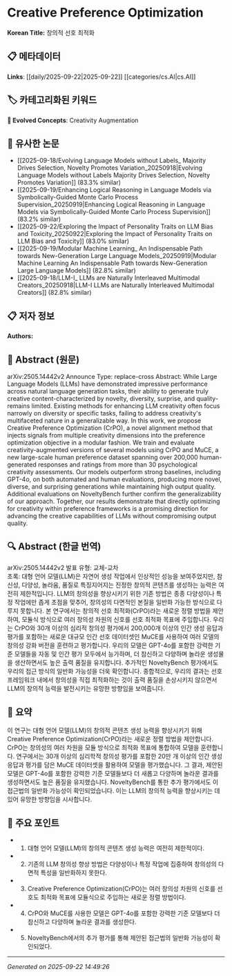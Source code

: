 # Creative Preference Optimization

**Korean Title:** 창의적 선호 최적화

## 📋 메타데이터

**Links**: [[daily/2025-09-22|2025-09-22]] [[categories/cs.AI|cs.AI]]

## 🏷️ 카테고리화된 키워드
**🚀 Evolved Concepts**: Creativity Augmentation

## 🔗 유사한 논문
- [[2025-09-18/Evolving Language Models without Labels_ Majority Drives Selection, Novelty Promotes Variation_20250918|Evolving Language Models without Labels Majority Drives Selection, Novelty Promotes Variation]] (83.3% similar)
- [[2025-09-19/Enhancing Logical Reasoning in Language Models via Symbolically-Guided Monte Carlo Process Supervision_20250919|Enhancing Logical Reasoning in Language Models via Symbolically-Guided Monte Carlo Process Supervision]] (83.2% similar)
- [[2025-09-22/Exploring the Impact of Personality Traits on LLM Bias and Toxicity_20250922|Exploring the Impact of Personality Traits on LLM Bias and Toxicity]] (83.0% similar)
- [[2025-09-19/Modular Machine Learning_ An Indispensable Path towards New-Generation Large Language Models_20250919|Modular Machine Learning An Indispensable Path towards New-Generation Large Language Models]] (82.8% similar)
- [[2025-09-18/LLM-I_ LLMs are Naturally Interleaved Multimodal Creators_20250918|LLM-I LLMs are Naturally Interleaved Multimodal Creators]] (82.8% similar)

## 📋 저자 정보

**Authors:** 

## 📄 Abstract (원문)

arXiv:2505.14442v2 Announce Type: replace-cross 
Abstract: While Large Language Models (LLMs) have demonstrated impressive performance across natural language generation tasks, their ability to generate truly creative content-characterized by novelty, diversity, surprise, and quality-remains limited. Existing methods for enhancing LLM creativity often focus narrowly on diversity or specific tasks, failing to address creativity's multifaceted nature in a generalizable way. In this work, we propose Creative Preference Optimization (CrPO), a novel alignment method that injects signals from multiple creativity dimensions into the preference optimization objective in a modular fashion. We train and evaluate creativity-augmented versions of several models using CrPO and MuCE, a new large-scale human preference dataset spanning over 200,000 human-generated responses and ratings from more than 30 psychological creativity assessments. Our models outperform strong baselines, including GPT-4o, on both automated and human evaluations, producing more novel, diverse, and surprising generations while maintaining high output quality. Additional evaluations on NoveltyBench further confirm the generalizability of our approach. Together, our results demonstrate that directly optimizing for creativity within preference frameworks is a promising direction for advancing the creative capabilities of LLMs without compromising output quality.

## 🔍 Abstract (한글 번역)

arXiv:2505.14442v2 발표 유형: 교체-교차  
초록: 대형 언어 모델(LLM)은 자연어 생성 작업에서 인상적인 성능을 보여주었지만, 참신성, 다양성, 놀라움, 품질로 특징지어지는 진정한 창의적 콘텐츠를 생성하는 능력은 여전히 제한적입니다. LLM의 창의성을 향상시키기 위한 기존 방법은 종종 다양성이나 특정 작업에만 좁게 초점을 맞추어, 창의성의 다면적인 본질을 일반화 가능한 방식으로 다루지 못합니다. 본 연구에서는 창의적 선호 최적화(CrPO)라는 새로운 정렬 방법을 제안하여, 모듈식 방식으로 여러 창의성 차원의 신호를 선호 최적화 목표에 주입합니다. 우리는 CrPO와 30개 이상의 심리적 창의성 평가에서 200,000개 이상의 인간 생성 응답과 평가를 포함하는 새로운 대규모 인간 선호 데이터셋인 MuCE를 사용하여 여러 모델의 창의성 강화 버전을 훈련하고 평가합니다. 우리의 모델은 GPT-4o를 포함한 강력한 기준 모델들을 자동 및 인간 평가 모두에서 능가하며, 더 참신하고 다양하며 놀라운 생성물을 생산하면서도 높은 출력 품질을 유지합니다. 추가적인 NoveltyBench 평가에서도 우리의 접근 방식의 일반화 가능성을 더욱 확인합니다. 종합적으로, 우리의 결과는 선호 프레임워크 내에서 창의성을 직접 최적화하는 것이 출력 품질을 손상시키지 않으면서 LLM의 창의적 능력을 발전시키는 유망한 방향임을 보여줍니다.

## 📝 요약

이 연구는 대형 언어 모델(LLM)의 창의적 콘텐츠 생성 능력을 향상시키기 위해 Creative Preference Optimization(CrPO)라는 새로운 정렬 방법을 제안합니다. CrPO는 창의성의 여러 차원을 모듈 방식으로 최적화 목표에 통합하여 모델을 훈련합니다. 연구에서는 30개 이상의 심리학적 창의성 평가를 포함한 20만 개 이상의 인간 생성 응답과 평가를 담은 MuCE 데이터셋을 활용하여 모델을 평가했습니다. 그 결과, 제안된 모델은 GPT-4o를 포함한 강력한 기준 모델들보다 더 새롭고 다양하며 놀라운 결과를 생성하면서도 높은 품질을 유지했습니다. NoveltyBench를 통한 추가 평가에서도 이 접근법의 일반화 가능성이 확인되었습니다. 이는 LLM의 창의적 능력을 향상시키는 데 있어 유망한 방향임을 시사합니다.

## 🎯 주요 포인트

- 1. 대형 언어 모델(LLM)의 창의적 콘텐츠 생성 능력은 여전히 제한적이다.

- 2. 기존의 LLM 창의성 향상 방법은 다양성이나 특정 작업에 집중하여 창의성의 다면적 특성을 일반화하지 못한다.

- 3. Creative Preference Optimization(CrPO)는 여러 창의성 차원의 신호를 선호도 최적화 목표에 모듈식으로 주입하는 새로운 정렬 방법이다.

- 4. CrPO와 MuCE를 사용한 모델은 GPT-4o를 포함한 강력한 기준 모델보다 더 참신하고 다양하며 놀라운 결과를 생성한다.

- 5. NoveltyBench에서의 추가 평가를 통해 제안된 접근법의 일반화 가능성이 확인되었다.

---

*Generated on 2025-09-22 14:49:26*